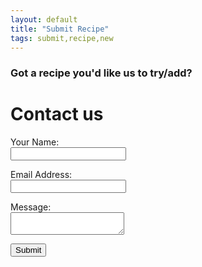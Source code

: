 ```yaml
---
layout: default
title: "Submit Recipe"
tags: submit,recipe,new
---
```

### Got a recipe you'd like us to try/add?



<html>
<head>
	<title>Contact us</title>
<!-- define some style elements-->
<!-- a helper script for vaidating the form-->

</head>

<body>
<h1>Contact us</h1>
<form action="https://formspree.io/your@email.com" method="POST" />
<p>
<label for='name'>Your Name:</label> <br>
<input type="text" name="name">
</p>
<p>
<label for='email'>Email Address:</label> <br>
<input type="text" name="email"> <br>
</p>
<p>
<label for='message'>Message:</label> <br>
<textarea name="message"></textarea>
</p>
<input type="submit" value="Submit"><br>
</form>


</body>
</html>
